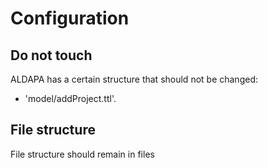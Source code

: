 Configuration
=============

## Do not touch

ALDAPA has a certain structure that should not be changed:

* 'model/addProject.ttl'.

## File structure

File structure should remain in files